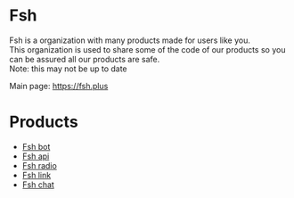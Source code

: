 # Fsh
Fsh is a organization with many products made for users like you.\
This organization is used to share some of the code of our products so you can be assured all our products are safe.\
Note: this may not be up to date

Main page: https://fsh.plus
# Products
* [Fsh bot](https://bot.fsh.plus)
* [Fsh api](https://api.fsh.plus)
* [Fsh radio](https://radio.fsh.plus)
* [Fsh link](https://link.fsh.plus)
* [Fsh chat](https://chat.fsh.plus)
